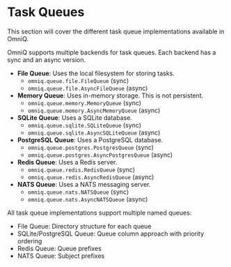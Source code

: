 # Task Queues

This section will cover the different task queue implementations available in OmniQ.

OmniQ supports multiple backends for task queues. Each backend has a sync and an async version.

- **File Queue**: Uses the local filesystem for storing tasks.
  - `omniq.queue.file.FileQueue` (sync)
  - `omniq.queue.file.AsyncFileQueue` (async)
- **Memory Queue**: Uses in-memory storage. This is not persistent.
  - `omniq.queue.memory.MemoryQueue` (sync)
  - `omniq.queue.memory.AsyncMemoryQueue` (async)
- **SQLite Queue**: Uses a SQLite database.
  - `omniq.queue.sqlite.SQLiteQueue` (sync)
  - `omniq.queue.sqlite.AsyncSQLiteQueue` (async)
- **PostgreSQL Queue**: Uses a PostgreSQL database.
  - `omniq.queue.postgres.PostgresQueue` (sync)
  - `omniq.queue.postgres.AsyncPostgresQueue` (async)
- **Redis Queue**: Uses a Redis server.
  - `omniq.queue.redis.RedisQueue` (sync)
  - `omniq.queue.redis.AsyncRedisQueue` (async)
- **NATS Queue**: Uses a NATS messaging server.
  - `omniq.queue.nats.NATSQueue` (sync)
  - `omniq.queue.nats.AsyncNATSQueue` (async)

All task queue implementations support multiple named queues:

- File Queue: Directory structure for each queue
- SQLite/PostgreSQL Queue: Queue column approach with priority ordering
- Redis Queue: Queue prefixes
- NATS Queue: Subject prefixes